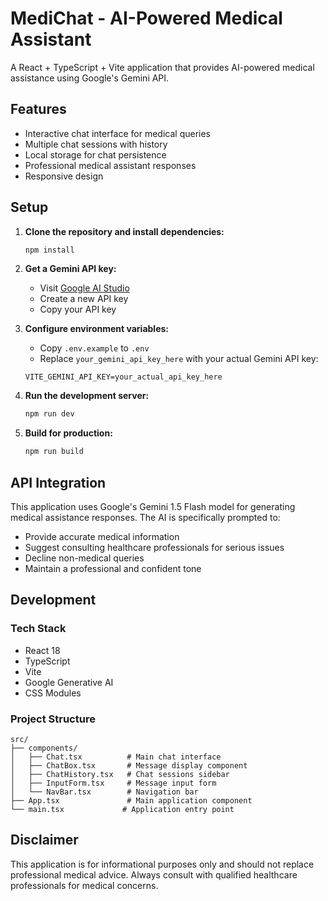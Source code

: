 # MediChat - AI-Powered Medical Assistant

A React + TypeScript + Vite application that provides AI-powered medical assistance using Google's Gemini API.

## Features

- Interactive chat interface for medical queries
- Multiple chat sessions with history
- Local storage for chat persistence
- Professional medical assistant responses
- Responsive design

## Setup

1. **Clone the repository and install dependencies:**
   ```bash
   npm install
   ```

2. **Get a Gemini API key:**
   - Visit [Google AI Studio](https://aistudio.google.com/app/apikey)
   - Create a new API key
   - Copy your API key

3. **Configure environment variables:**
   - Copy `.env.example` to `.env`
   - Replace `your_gemini_api_key_here` with your actual Gemini API key:
   ```
   VITE_GEMINI_API_KEY=your_actual_api_key_here
   ```

4. **Run the development server:**
   ```bash
   npm run dev
   ```

5. **Build for production:**
   ```bash
   npm run build
   ```

## API Integration

This application uses Google's Gemini 1.5 Flash model for generating medical assistance responses. The AI is specifically prompted to:
- Provide accurate medical information
- Suggest consulting healthcare professionals for serious issues
- Decline non-medical queries
- Maintain a professional and confident tone

## Development

### Tech Stack
- React 18
- TypeScript
- Vite
- Google Generative AI
- CSS Modules

### Project Structure
```
src/
├── components/
│   ├── Chat.tsx          # Main chat interface
│   ├── ChatBox.tsx       # Message display component  
│   ├── ChatHistory.tsx   # Chat sessions sidebar
│   ├── InputForm.tsx     # Message input form
│   └── NavBar.tsx        # Navigation bar
├── App.tsx               # Main application component
└── main.tsx             # Application entry point
```

## Disclaimer

This application is for informational purposes only and should not replace professional medical advice. Always consult with qualified healthcare professionals for medical concerns.
